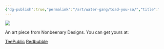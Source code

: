 ```yaml
---
{"dg-publish":true,"permalink":"/art/water-gang/toad-you-so/","title":"Toad You So","tags":["Art","Frogs"]}
---
```



![](https://baserow-media.ams3.digitaloceanspaces.com/user_files/eMKSw4zY3MtGuGXF9Gtx2jkjRBgReKK3_14920588d9b05804555286e910245b5bf12f6db90906c4fc7411965e46211fba.png)

An art piece from Nonbeenary Designs. You can get yours at:

[TeePublic]()
[Redbubble]()
